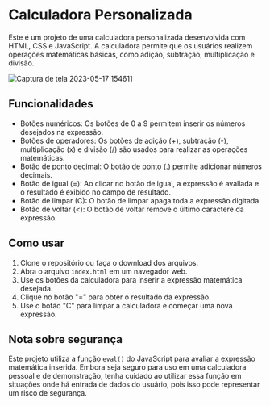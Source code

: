 # Calculadora Personalizada

Este é um projeto de uma calculadora personalizada desenvolvida com HTML, CSS e JavaScript. A calculadora permite que os usuários realizem operações matemáticas básicas, como adição, subtração, multiplicação e divisão.

![Captura de tela 2023-05-17 154611](https://github.com/frederico-enzo/Calculadora-Personalizada/assets/117025457/60b00bc7-508c-44fb-93db-cd98ba28ce6c)


## Funcionalidades

- Botões numéricos: Os botões de 0 a 9 permitem inserir os números desejados na expressão.
- Botões de operadores: Os botões de adição (+), subtração (-), multiplicação (x) e divisão (/) são usados para realizar as operações matemáticas.
- Botão de ponto decimal: O botão de ponto (.) permite adicionar números decimais.
- Botão de igual (=): Ao clicar no botão de igual, a expressão é avaliada e o resultado é exibido no campo de resultado.
- Botão de limpar (C): O botão de limpar apaga toda a expressão digitada.
- Botão de voltar (<): O botão de voltar remove o último caractere da expressão.

## Como usar

1. Clone o repositório ou faça o download dos arquivos.
2. Abra o arquivo `index.html` em um navegador web.
3. Use os botões da calculadora para inserir a expressão matemática desejada.
4. Clique no botão "=" para obter o resultado da expressão.
5. Use o botão "C" para limpar a calculadora e começar uma nova expressão.

## Nota sobre segurança

Este projeto utiliza a função `eval()` do JavaScript para avaliar a expressão matemática inserida. Embora seja seguro para uso em uma calculadora pessoal e de demonstração, tenha cuidado ao utilizar essa função em situações onde há entrada de dados do usuário, pois isso pode representar um risco de segurança.




